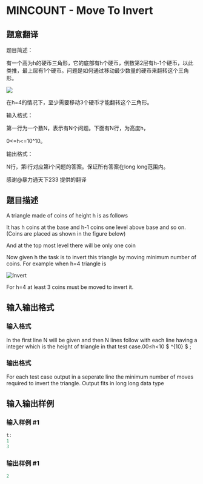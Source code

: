 # MINCOUNT - Move To Invert

## 题意翻译

题目简述：

有一个高为h的硬币三角形，它的底部有h个硬币，倒数第2层有h-1个硬币，以此类推，最上层有1个硬币。问题是如何通过移动最少数量的硬币来翻转这个三角形。

![](https://cdn.luogu.org/upload/vjudge_pic/SP1167/9e6385b0d52afa178ab5facf98b60a551e521074.png)

在h=4的情况下，至少需要移动3个硬币才能翻转这个三角形。

输入格式：

第一行为一个数N，表示有N个问题。下面有N行，为高度h，

0<=h<=10^10。

输出格式：

N行，第i行对应第i个问题的答案。保证所有答案在long long范围内。

感谢@暴力通天下233 提供的翻译

## 题目描述

A triangle made of coins of height h is as follows

It has h coins at the base and h-1 coins one level above base and so on.(Coins are placed as shown in the figure below)

And at the top most level there will be only one coin

Now given h the task is to invert this triangle by moving minimum number of coins. For example when h=4 triangle is

![Invert](https://cdn.luogu.com.cn/upload/vjudge_pic/SP1167/9e6385b0d52afa178ab5facf98b60a551e521074.png)

For h=4 at least 3 coins must be moved to invert it.

## 输入输出格式

### 输入格式

In the first line N will be given and then N lines follow with each line having a integer which is the height of triangle in that test case.00≤h<10 $ ^{10} $ ;

### 输出格式

For each test case output in a seperate line the minimum number of moves required to invert the triangle. Output fits in long long data type

## 输入输出样例

### 输入样例 #1

```cpp
t:
1
3
```


### 输出样例 #1

```cpp
2
```


